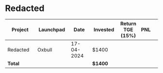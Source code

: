 # Redacted



<table data-full-width="true"><thead><tr><th width="152">Project</th><th width="138">Launchpad</th><th width="132">Date</th><th width="133">Invested</th><th>Return TGE (15%)</th><th>PNL</th><th></th></tr></thead><tbody><tr><td>Redacted</td><td>Oxbull</td><td>17-04-2024</td><td>$1400</td><td></td><td></td><td></td></tr><tr><td><strong>Total</strong></td><td></td><td></td><td><strong>$1400</strong></td><td></td><td></td><td></td></tr></tbody></table>

